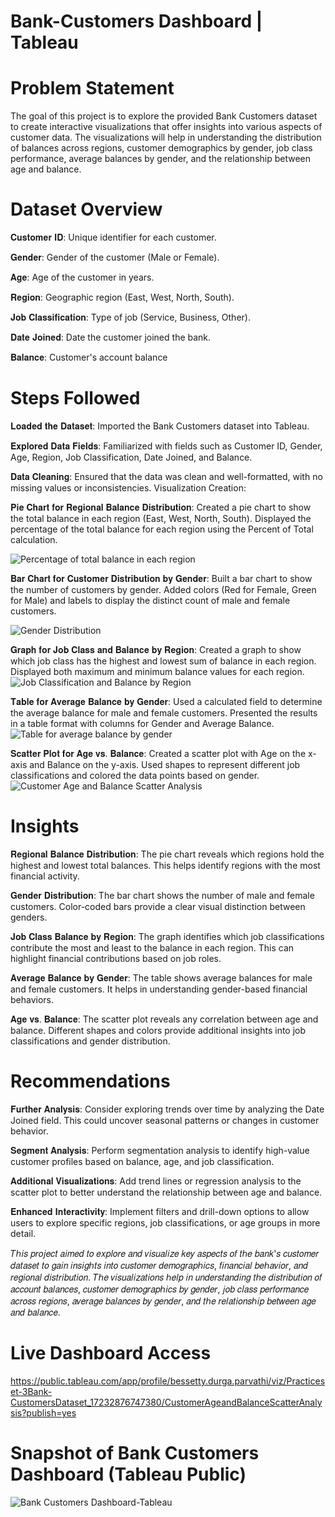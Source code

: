 # Bank-Customers Dashboard | Tableau

# Problem Statement
The goal of this project is to explore the provided Bank Customers dataset to create interactive visualizations that offer insights into various aspects of customer data. The visualizations will help in understanding the distribution of balances across regions, customer demographics by gender, job class performance, average balances by gender, and the relationship between age and balance.

# Dataset Overview
𝐂𝐮𝐬𝐭𝐨𝐦𝐞𝐫 𝐈𝐃: Unique identifier for each customer.

𝐆𝐞𝐧𝐝𝐞𝐫: Gender of the customer (Male or Female).

𝐀𝐠𝐞: Age of the customer in years.

𝐑𝐞𝐠𝐢𝐨𝐧: Geographic region (East, West, North, South).

𝐉𝐨𝐛 𝐂𝐥𝐚𝐬𝐬𝐢𝐟𝐢𝐜𝐚𝐭𝐢𝐨𝐧: Type of job (Service, Business, Other).

𝐃𝐚𝐭𝐞 𝐉𝐨𝐢𝐧𝐞𝐝: Date the customer joined the bank.

𝐁𝐚𝐥𝐚𝐧𝐜𝐞: Customer's account balance

# Steps Followed
𝐋𝐨𝐚𝐝𝐞𝐝 𝐭𝐡𝐞 𝐃𝐚𝐭𝐚𝐬𝐞𝐭: Imported the Bank Customers dataset into Tableau.

𝐄𝐱𝐩𝐥𝐨𝐫𝐞𝐝 𝐃𝐚𝐭𝐚 𝐅𝐢𝐞𝐥𝐝𝐬: Familiarized with fields such as Customer ID, Gender, Age, Region, Job Classification, Date Joined, and Balance.

𝐃𝐚𝐭𝐚 𝐂𝐥𝐞𝐚𝐧𝐢𝐧𝐠: Ensured that the data was clean and well-formatted, with no missing values or inconsistencies.
Visualization Creation:

𝐏𝐢𝐞 𝐂𝐡𝐚𝐫𝐭 𝐟𝐨𝐫 𝐑𝐞𝐠𝐢𝐨𝐧𝐚𝐥 𝐁𝐚𝐥𝐚𝐧𝐜𝐞 𝐃𝐢𝐬𝐭𝐫𝐢𝐛𝐮𝐭𝐢𝐨𝐧:
Created a pie chart to show the total balance in each region (East, West, North, South).
Displayed the percentage of the total balance for each region using the Percent of Total calculation.

![Percentage of total balance in each region](https://github.com/user-attachments/assets/253c5d54-ee39-4d4d-b5ba-fe0408f48331)


𝐁𝐚𝐫 𝐂𝐡𝐚𝐫𝐭 𝐟𝐨𝐫 𝐂𝐮𝐬𝐭𝐨𝐦𝐞𝐫 𝐃𝐢𝐬𝐭𝐫𝐢𝐛𝐮𝐭𝐢𝐨𝐧 𝐛𝐲 𝐆𝐞𝐧𝐝𝐞𝐫:
Built a bar chart to show the number of customers by gender.
Added colors (Red for Female, Green for Male) and labels to display the distinct count of male and female customers.

![Gender Distribution](https://github.com/user-attachments/assets/5ebfad08-d4a4-46ee-824e-a2b0bc945268)


𝐆𝐫𝐚𝐩𝐡 𝐟𝐨𝐫 𝐉𝐨𝐛 𝐂𝐥𝐚𝐬𝐬 𝐚𝐧𝐝 𝐁𝐚𝐥𝐚𝐧𝐜𝐞 𝐛𝐲 𝐑𝐞𝐠𝐢𝐨𝐧:
Created a graph to show which job class has the highest and lowest sum of balance in each region.
Displayed both maximum and minimum balance values for each region.
![Job Classification and Balance by Region](https://github.com/user-attachments/assets/46ebbe11-def0-46ee-aa22-c5cbbd3cdbda)


𝐓𝐚𝐛𝐥𝐞 𝐟𝐨𝐫 𝐀𝐯𝐞𝐫𝐚𝐠𝐞 𝐁𝐚𝐥𝐚𝐧𝐜𝐞 𝐛𝐲 𝐆𝐞𝐧𝐝𝐞𝐫:
Used a calculated field to determine the average balance for male and female customers.
Presented the results in a table format with columns for Gender and Average Balance.
![Table for average balance by gender](https://github.com/user-attachments/assets/5ccc6017-5514-4bf8-8223-1c413235eb57)


𝐒𝐜𝐚𝐭𝐭𝐞𝐫 𝐏𝐥𝐨𝐭 𝐟𝐨𝐫 𝐀𝐠𝐞 𝐯𝐬. 𝐁𝐚𝐥𝐚𝐧𝐜𝐞:
Created a scatter plot with Age on the x-axis and Balance on the y-axis.
Used shapes to represent different job classifications and colored the data points based on gender.
![Customer Age and Balance Scatter Analysis](https://github.com/user-attachments/assets/9a51282a-5216-4638-a99d-d668d40cc3c1)

# Insights
𝐑𝐞𝐠𝐢𝐨𝐧𝐚𝐥 𝐁𝐚𝐥𝐚𝐧𝐜𝐞 𝐃𝐢𝐬𝐭𝐫𝐢𝐛𝐮𝐭𝐢𝐨𝐧:
The pie chart reveals which regions hold the highest and lowest total balances. This helps identify regions with the most financial activity.

𝐆𝐞𝐧𝐝𝐞𝐫 𝐃𝐢𝐬𝐭𝐫𝐢𝐛𝐮𝐭𝐢𝐨𝐧:
The bar chart shows the number of male and female customers. Color-coded bars provide a clear visual distinction between genders.

𝐉𝐨𝐛 𝐂𝐥𝐚𝐬𝐬 𝐁𝐚𝐥𝐚𝐧𝐜𝐞 𝐛𝐲 𝐑𝐞𝐠𝐢𝐨𝐧:
The graph identifies which job classifications contribute the most and least to the balance in each region. This can highlight financial contributions based on job roles.

𝐀𝐯𝐞𝐫𝐚𝐠𝐞 𝐁𝐚𝐥𝐚𝐧𝐜𝐞 𝐛𝐲 𝐆𝐞𝐧𝐝𝐞𝐫:
The table shows average balances for male and female customers. It helps in understanding gender-based financial behaviors.

𝐀𝐠𝐞 𝐯𝐬. 𝐁𝐚𝐥𝐚𝐧𝐜𝐞:
The scatter plot reveals any correlation between age and balance. Different shapes and colors provide additional insights into job classifications and gender distribution.

# Recommendations
𝐅𝐮𝐫𝐭𝐡𝐞𝐫 𝐀𝐧𝐚𝐥𝐲𝐬𝐢𝐬:
Consider exploring trends over time by analyzing the Date Joined field. This could uncover seasonal patterns or changes in customer behavior.

𝐒𝐞𝐠𝐦𝐞𝐧𝐭 𝐀𝐧𝐚𝐥𝐲𝐬𝐢𝐬:
Perform segmentation analysis to identify high-value customer profiles based on balance, age, and job classification.

𝐀𝐝𝐝𝐢𝐭𝐢𝐨𝐧𝐚𝐥 𝐕𝐢𝐬𝐮𝐚𝐥𝐢𝐳𝐚𝐭𝐢𝐨𝐧𝐬:
Add trend lines or regression analysis to the scatter plot to better understand the relationship between age and balance.

𝐄𝐧𝐡𝐚𝐧𝐜𝐞𝐝 𝐈𝐧𝐭𝐞𝐫𝐚𝐜𝐭𝐢𝐯𝐢𝐭𝐲:
Implement filters and drill-down options to allow users to explore specific regions, job classifications, or age groups in more detail.


𝑇ℎ𝑖𝑠 𝑝𝑟𝑜𝑗𝑒𝑐𝑡 𝑎𝑖𝑚𝑒𝑑 𝑡𝑜 𝑒𝑥𝑝𝑙𝑜𝑟𝑒 𝑎𝑛𝑑 𝑣𝑖𝑠𝑢𝑎𝑙𝑖𝑧𝑒 𝑘𝑒𝑦 𝑎𝑠𝑝𝑒𝑐𝑡𝑠 𝑜𝑓 𝑡ℎ𝑒 𝑏𝑎𝑛𝑘'𝑠 𝑐𝑢𝑠𝑡𝑜𝑚𝑒𝑟 𝑑𝑎𝑡𝑎𝑠𝑒𝑡 𝑡𝑜 𝑔𝑎𝑖𝑛 𝑖𝑛𝑠𝑖𝑔ℎ𝑡𝑠 𝑖𝑛𝑡𝑜 𝑐𝑢𝑠𝑡𝑜𝑚𝑒𝑟 𝑑𝑒𝑚𝑜𝑔𝑟𝑎𝑝ℎ𝑖𝑐𝑠, 𝑓𝑖𝑛𝑎𝑛𝑐𝑖𝑎𝑙 𝑏𝑒ℎ𝑎𝑣𝑖𝑜𝑟, 𝑎𝑛𝑑 𝑟𝑒𝑔𝑖𝑜𝑛𝑎𝑙 𝑑𝑖𝑠𝑡𝑟𝑖𝑏𝑢𝑡𝑖𝑜𝑛. 𝑇ℎ𝑒 𝑣𝑖𝑠𝑢𝑎𝑙𝑖𝑧𝑎𝑡𝑖𝑜𝑛𝑠 ℎ𝑒𝑙𝑝 𝑖𝑛 𝑢𝑛𝑑𝑒𝑟𝑠𝑡𝑎𝑛𝑑𝑖𝑛𝑔 𝑡ℎ𝑒 𝑑𝑖𝑠𝑡𝑟𝑖𝑏𝑢𝑡𝑖𝑜𝑛 𝑜𝑓 𝑎𝑐𝑐𝑜𝑢𝑛𝑡 𝑏𝑎𝑙𝑎𝑛𝑐𝑒𝑠, 𝑐𝑢𝑠𝑡𝑜𝑚𝑒𝑟 𝑑𝑒𝑚𝑜𝑔𝑟𝑎𝑝ℎ𝑖𝑐𝑠 𝑏𝑦 𝑔𝑒𝑛𝑑𝑒𝑟, 𝑗𝑜𝑏 𝑐𝑙𝑎𝑠𝑠 𝑝𝑒𝑟𝑓𝑜𝑟𝑚𝑎𝑛𝑐𝑒 𝑎𝑐𝑟𝑜𝑠𝑠 𝑟𝑒𝑔𝑖𝑜𝑛𝑠, 𝑎𝑣𝑒𝑟𝑎𝑔𝑒 𝑏𝑎𝑙𝑎𝑛𝑐𝑒𝑠 𝑏𝑦 𝑔𝑒𝑛𝑑𝑒𝑟, 𝑎𝑛𝑑 𝑡ℎ𝑒 𝑟𝑒𝑙𝑎𝑡𝑖𝑜𝑛𝑠ℎ𝑖𝑝 𝑏𝑒𝑡𝑤𝑒𝑒𝑛 𝑎𝑔𝑒 𝑎𝑛𝑑 𝑏𝑎𝑙𝑎𝑛𝑐𝑒.

# Live Dashboard Access
https://public.tableau.com/app/profile/bessetty.durga.parvathi/viz/Practiceset-3Bank-CustomersDataset_17232876747380/CustomerAgeandBalanceScatterAnalysis?publish=yes


# Snapshot of Bank Customers Dashboard (Tableau Public)
![Bank Customers Dashboard-Tableau](https://github.com/user-attachments/assets/f2d2239a-5219-453c-b2ac-8efc693f8ab0)



